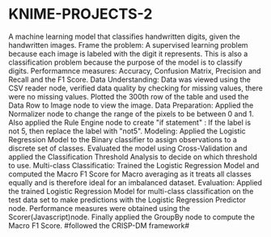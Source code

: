 # KNIME-PROJECTS-2
 A machine learning model that classifies handwritten digits, given the handwritten images.
Frame the problem: A supervised learning problem because each image is labeled with the digit it represents. This is also a classification problem because the purpose of the model is to classify digits.
Performamnce measures: Accuracy, Confusion Matrix, Precision and Recall and the F1 Score.
Data Understanding: Data was viewed using the CSV reader node, verified data quality by checking for missing values, there were no missing values. Plotted the 300th row of the table and used the Data Row to Image node to view the image.
Data Preparation: Applied the Normalizer node to change the range of the pixels to be between 0 and 1. Also applied the Rule Engine node to create "if statement" : If the label is not 5, then replace the label with "not5".
Modeling: Applied the Logistic Regression Model to the Binary classifier to assign observations to a discrete set of classes. Evaluated the model using Cross-Validation and applied the Classification Threshold Analysis to decide on which threshold to use.
Multi-class Classificatio: Trained the Logistic Regression Model and computed the Macro F1 Score for Macro averaging as it treats all classes equally and is therefore ideal for an imbalanced dataset.
Evaluation: Applied the trained Logistic Regression Model for multi-class classification on the test data set to make predictions with the Logistic Regression Predictor node. Performance measures were obtained using the Scorer(Javascript)node. Finally applied the GroupBy node to compute the Macro F1 Score.
#followed the CRISP-DM framework#